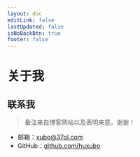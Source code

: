 ```yaml
---
layout: doc
editLink: false
lastUpdated: false
isNoBackBtn: true
footer: false
---
```


# 关于我

## 联系我

> 备注来自博客网站以及表明来意，谢谢！

- 邮箱：[xubo@37ol.com](mailto://xubo@37ol.com)
- GitHub：[github.com/huxubo](https://github.com/huxubo)
